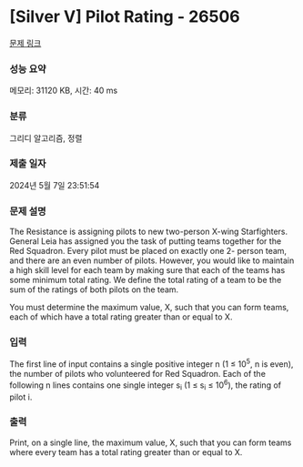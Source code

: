 # [Silver V] Pilot Rating - 26506 

[문제 링크](https://www.acmicpc.net/problem/26506) 

### 성능 요약

메모리: 31120 KB, 시간: 40 ms

### 분류

그리디 알고리즘, 정렬

### 제출 일자

2024년 5월 7일 23:51:54

### 문제 설명

<p>The Resistance is assigning pilots to new two-person X-wing Starfighters. General Leia has assigned you the task of putting teams together for the Red Squadron. Every pilot must be placed on exactly one 2- person team, and there are an even number of pilots. However, you would like to maintain a high skill level for each team by making sure that each of the teams has some minimum total rating. We define the total rating of a team to be the sum of the ratings of both pilots on the team.</p>

<p>You must determine the maximum value, X, such that you can form teams, each of which have a total rating greater than or equal to X.</p>

### 입력 

 <p>The first line of input contains a single positive integer n (1 ≤ 10<sup>5</sup>, n is even), the number of pilots who volunteered for Red Squadron. Each of the following n lines contains one single integer s<sub>i</sub> (1 ≤ s<sub>i</sub> ≤ 10<sup>6</sup>), the rating of pilot i.</p>

### 출력 

 <p>Print, on a single line, the maximum value, X, such that you can form teams where every team has a total rating greater than or equal to X.</p>

